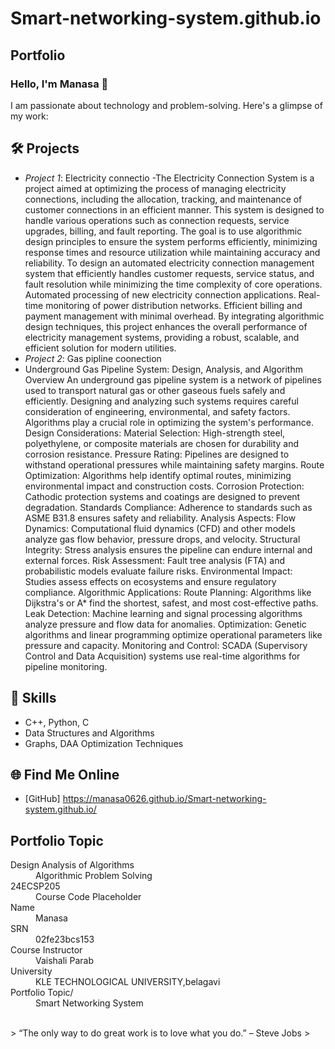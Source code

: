 # Smart-networking-system.github.io
## Portfolio

### Hello, I'm Manasa 👋

I am passionate about technology and problem-solving. Here's a glimpse of my work:

## 🛠 Projects
- *Project 1*: Electricity connectio
-The Electricity Connection System is a project aimed at optimizing the process of managing electricity connections, including the allocation, tracking, and maintenance of customer connections in an efficient manner. This system is designed to handle various operations such as connection requests, service upgrades, billing, and fault reporting. The goal is to use algorithmic design principles to ensure the system performs efficiently, minimizing response times and resource utilization while maintaining accuracy and reliability.
To design an automated electricity connection management system that efficiently handles customer requests, service status, and fault resolution while minimizing the time complexity of core operations.
Automated processing of new electricity connection applications.
Real-time monitoring of power distribution networks.
Efficient billing and payment management with minimal overhead.
By integrating algorithmic design techniques, this project enhances the overall performance of electricity management systems, providing a robust, scalable, and efficient solution for modern utilities.
- *Project 2*: Gas pipline coonection
- Underground Gas Pipeline System: Design, Analysis, and Algorithm Overview An underground gas pipeline system is a network of pipelines used to transport natural gas or other gaseous fuels safely and efficiently. Designing and analyzing such systems requires careful consideration of engineering, environmental, and safety factors. Algorithms play a crucial role in optimizing the system's performance. Design Considerations: Material Selection: High-strength steel, polyethylene, or composite materials are chosen for durability and corrosion resistance. Pressure Rating: Pipelines are designed to withstand operational pressures while maintaining safety margins. Route Optimization: Algorithms help identify optimal routes, minimizing environmental impact and construction costs. Corrosion Protection: Cathodic protection systems and coatings are designed to prevent degradation. Standards Compliance: Adherence to standards such as ASME B31.8 ensures safety and reliability. Analysis Aspects: Flow Dynamics: Computational fluid dynamics (CFD) and other models analyze gas flow behavior, pressure drops, and velocity. Structural Integrity: Stress analysis ensures the pipeline can endure internal and external forces. Risk Assessment: Fault tree analysis (FTA) and probabilistic models evaluate failure risks. Environmental Impact: Studies assess effects on ecosystems and ensure regulatory compliance. Algorithmic Applications: Route Planning: Algorithms like Dijkstra's or A* find the shortest, safest, and most cost-effective paths. Leak Detection: Machine learning and signal processing algorithms analyze pressure and flow data for anomalies. Optimization: Genetic algorithms and linear programming optimize operational parameters like pressure and capacity. Monitoring and Control: SCADA (Supervisory Control and Data Acquisition) systems use real-time algorithms for pipeline monitoring.
## 🚀 Skills
- C++, Python, C
- Data Structures and Algorithms
- Graphs, DAA Optimization Techniques

## 🌐 Find Me Online
- [GitHub] https://manasa0626.github.io/Smart-networking-system.github.io/
  
## Portfolio Topic

<dl>
<dt>Design Analysis of Algorithms</dt>
<dd>Algorithmic Problem Solving</dd>
<dt>24ECSP205</dt>
<dd>Course Code Placeholder</dd>
<dt>Name</dt>
<dd>Manasa</dd>
<dt>SRN</dt>
<dd>02fe23bcs153</dd>
<dt>Course Instructor</dt>
<dd>Vaishali Parab</dd>
<dt>University</dt>
<dd>KLE TECHNOLOGICAL UNIVERSITY,belagavi</dd>
<dt>Portfolio Topic/</dt>
<dd>Smart Networking System</dd>
</dl>

<br> 
> “The only way to do great work is to love what you do.” – Steve Jobs
>
